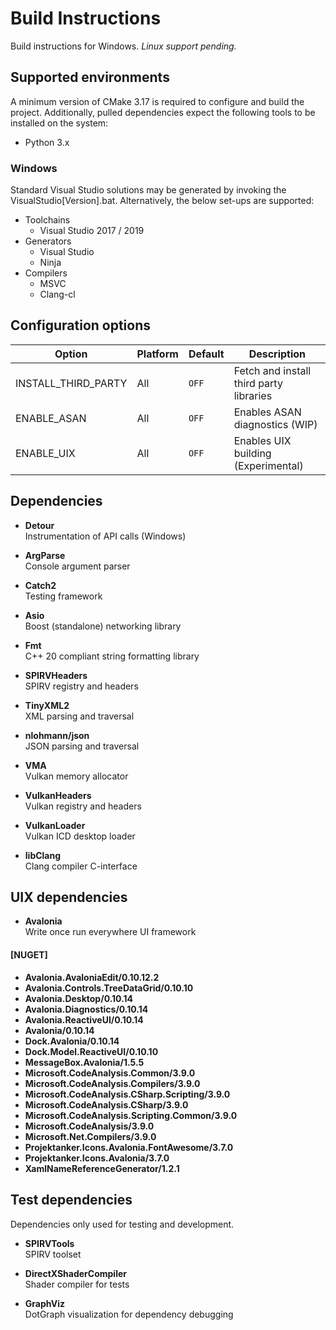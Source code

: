 # Build Instructions

Build instructions for Windows. _Linux support pending._

## Supported environments

A minimum version of CMake 3.17 is required to configure and build the project. Additionally, pulled dependencies expect the following tools to be installed on the system:

- Python 3.x 

### Windows

Standard Visual Studio solutions may be generated by invoking the VisualStudio[Version].bat. Alternatively,
the below set-ups are supported:

- Toolchains
    - Visual Studio 2017 / 2019
- Generators
  - Visual Studio
  - Ninja
- Compilers
  - MSVC
  - Clang-cl

## Configuration options

| Option              | Platform | Default | Description                             |
|---------------------|----------|---------|-----------------------------------------|
| INSTALL_THIRD_PARTY | All      | `OFF`   | Fetch and install third party libraries |
| ENABLE_ASAN         | All      | `OFF`   | Enables ASAN diagnostics (WIP)          |
| ENABLE_UIX          | All      | `OFF`   | Enables UIX building (Experimental)     |

## Dependencies

- **Detour** </br>
  Instrumentation of API calls (Windows)

- **ArgParse** </br>
  Console argument parser

- **Catch2** </br>
  Testing framework

- **Asio** </br>
  Boost (standalone) networking library

- **Fmt** </br>
  C++ 20 compliant string formatting library

- **SPIRVHeaders** </br>
  SPIRV registry and headers

- **TinyXML2** </br>
  XML parsing and traversal

- **nlohmann/json** </br>
  JSON parsing and traversal

- **VMA** </br>
  Vulkan memory allocator

- **VulkanHeaders** </br>
  Vulkan registry and headers

- **VulkanLoader** </br>
  Vulkan ICD desktop loader

- **libClang** </br>
  Clang compiler C-interface

## UIX dependencies

- **Avalonia** </br>
  Write once run everywhere UI framework

#### [NUGET]
- **Avalonia.AvaloniaEdit/0.10.12.2**
- **Avalonia.Controls.TreeDataGrid/0.10.10**
- **Avalonia.Desktop/0.10.14**
- **Avalonia.Diagnostics/0.10.14**
- **Avalonia.ReactiveUI/0.10.14**
- **Avalonia/0.10.14**
- **Dock.Avalonia/0.10.14**
- **Dock.Model.ReactiveUI/0.10.10**
- **MessageBox.Avalonia/1.5.5**
- **Microsoft.CodeAnalysis.Common/3.9.0**
- **Microsoft.CodeAnalysis.Compilers/3.9.0**
- **Microsoft.CodeAnalysis.CSharp.Scripting/3.9.0**
- **Microsoft.CodeAnalysis.CSharp/3.9.0**
- **Microsoft.CodeAnalysis.Scripting.Common/3.9.0**
- **Microsoft.CodeAnalysis/3.9.0**
- **Microsoft.Net.Compilers/3.9.0**
- **Projektanker.Icons.Avalonia.FontAwesome/3.7.0**
- **Projektanker.Icons.Avalonia/3.7.0**
- **XamlNameReferenceGenerator/1.2.1**

## Test dependencies

Dependencies only used for testing and development.

- **SPIRVTools** </br>
  SPIRV toolset

- **DirectXShaderCompiler** </br>
  Shader compiler for tests

- **GraphViz** </br>
  DotGraph visualization for dependency debugging


